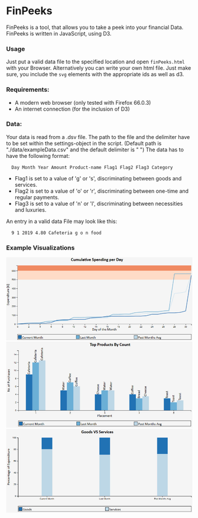 # FinPeeks

FinPeeks is a tool, that allows you to take a peek into your financial Data.
FinPeeks is written in JavaScript, using D3.

### Usage
Just put a valid data file to the specified location and open `finPeeks.html` with your Browser.
Alternatively you can write your own html file. Just make sure, you include the `svg` elements with the appropriate ids as well as d3.

### Requirements:
- A modern web browser (only tested with Firefox 66.0.3)
- An internet connection (for the inclusion of D3)

### Data:
Your data is read from a .dsv file.
The path to the file and the delimiter have to be set within the settings-object in the script.
(Default path is "./data/exampleData.csv" and the default delimiter is " ")
The data has to have the following format:
```
  Day Month Year Amount Product-name Flag1 Flag2 Flag3 Category
```
- Flag1 is set to a value of 'g' or 's', discriminating between goods and services.
- Flag2 is set to a value of 'o' or 'r', discriminating between one-time and regular payments.
- Flag3 is set to a value of 'n' or 'l', discriminating between necessities and luxuries.

An entry in a valid data File may look like this:
```
  9 1 2019 4.80 Cafeteria g o n food
```
### Example Visualizations
![Visualization of Cumulative Expenses](screenshots/cumulative.jpg?raw=true)
![Visualization of Top 5 Products](screenshots/top.jpg?raw=true)
![Visualization of Fractional Expenses](screenshots/fractional.jpg?raw=true)
